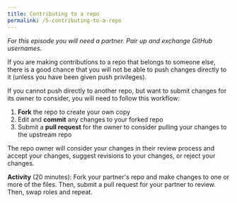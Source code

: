 ```yaml
---
title: Contributing to a repo
permalink: /5-contributing-to-a-repo
---
```


*For this episode you will need a partner. Pair up and exchange GitHub usernames.*

If you are making contributions to a repo that belongs to someone else, there is a good chance that you will not be able to push changes directly to it (unless you have been given push privileges).

If you cannot push directly to another repo, but want to submit changes for its owner to consider, you will need to follow this workflow:

1. **Fork** the repo to create your own copy
1. Edit and **commit** any changes to your forked repo
1. Submit a **pull request** for the owner to consider pulling your changes to the upstream repo

The repo owner will consider your changes in their review process and accept your changes, suggest revisions to your changes, or reject your changes.

**Activity** (20 minutes): Fork your partner's repo and make changes to one or more of the files. Then, submit a pull request for your partner to review. Then, swap roles and repeat.
